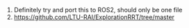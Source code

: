 1. Definitely try and port this to ROS2, should only be one file
2. https://github.com/LTU-RAI/ExplorationRRT/tree/master